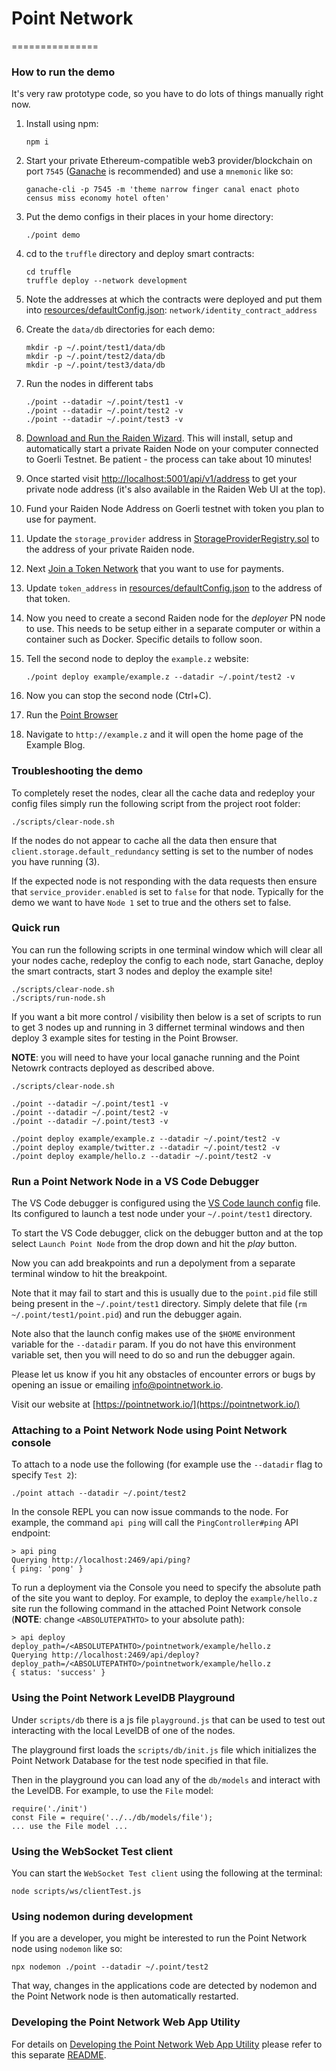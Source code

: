 # Point Network
===============

### How to run the demo

It's very raw prototype code, so you have to do lots of things manually right now.

1. Install using npm:

    ```
    npm i
    ```

1. Start your private Ethereum-compatible web3 provider/blockchain on port `7545` ([Ganache](https://www.trufflesuite.com/ganache) is recommended) and use a `mnemonic` like so:

    ```
    ganache-cli -p 7545 -m 'theme narrow finger canal enact photo census miss economy hotel often'
    ```

1. Put the demo configs in their places in your home directory:

    ```
    ./point demo
    ```

1. cd to the `truffle` directory and deploy smart contracts:
    ```
    cd truffle
    truffle deploy --network development
    ```

1. Note the addresses at which the contracts were deployed and put them into [resources/defaultConfig.json](./resources/defaultConfig.json): `network/identity_contract_address`

1. Create the `data/db` directories for each demo:

    ```
    mkdir -p ~/.point/test1/data/db
    mkdir -p ~/.point/test2/data/db
    mkdir -p ~/.point/test3/data/db
    ```

1. Run the nodes in different tabs

    ```
    ./point --datadir ~/.point/test1 -v
    ./point --datadir ~/.point/test2 -v
    ./point --datadir ~/.point/test3 -v
    ```

1. [Download and Run the Raiden Wizard](https://docs.raiden.network/installation/quick-start/download-and-run-the-raiden-wizard#download-the-raiden-wizard). This will install, setup and automatically start a private Raiden Node on your computer connected to Goerli Testnet. Be patient - the process can take about 10 minutes!

1. Once started visit [http://localhost:5001/api/v1/address](http://localhost:5001/api/v1/address) to get your private node address (it's also available in the Raiden Web UI at the top).

1. Fund your Raiden Node Address on Goerli testnet with token you plan to use for payment.

1. Update the `storage_provider` address in [StorageProviderRegistry.sol](./truffle/contracts/StorageProviderRegistry.sol) to the address of your private Raiden node.

1. Next [Join a Token Network](https://docs.raiden.network/the-raiden-web-interface/join-a-token-network#registering-a-new-token) that you want to use for payments.

1. Update `token_address` in [resources/defaultConfig.json](./resources/defaultConfig.json) to the address of that token.

1. Now you need to create a second Raiden node for the _deployer_ PN node to use. This needs to be setup either in a separate computer or within a container such as Docker. Specific details to follow soon.

1. Tell the second node to deploy the `example.z` website:

    ```
    ./point deploy example/example.z --datadir ~/.point/test2 -v
    ```

1. Now you can stop the second node (Ctrl+C).
1. Run the [Point Browser](https://github.com/pointnetwork/pointbrowser)
1. Navigate to `http://example.z` and it will open the home page of the Example Blog.

### Troubleshooting the demo

To completely reset the nodes, clear all the cache data and redeploy your config files simply run the following script from the project root folder:

```
./scripts/clear-node.sh
```

If the nodes do not appear to cache all the data then ensure that `client.storage.default_redundancy` setting is set to the number of nodes you have running (3).

If the expected node is not responding with the data requests then ensure that `service_provider.enabled` is set to `false` for that node. Typically for the demo we want to have `Node 1` set to true and the others set to false.

### Quick run

You can run the following scripts in one terminal window which will clear all your nodes cache, redeploy the config to each node, start Ganache, deploy the smart contracts, start 3 nodes and deploy the example site!

```
./scripts/clear-node.sh
./scripts/run-node.sh
```

If you want a bit more control / visibility then below is a set of scripts to run to get 3 nodes up and running in 3 differnet terminal windows and then deploy 3 example sites for testing in the Point Browser.

**NOTE**: you will need to have your local ganache running and the Point Netowrk contracts deployed as described above.

```
./scripts/clear-node.sh

./point --datadir ~/.point/test1 -v
./point --datadir ~/.point/test2 -v
./point --datadir ~/.point/test3 -v

./point deploy example/example.z --datadir ~/.point/test2 -v
./point deploy example/twitter.z --datadir ~/.point/test2 -v
./point deploy example/hello.z --datadir ~/.point/test2 -v
```

### Run a Point Network Node in a VS Code Debugger

The VS Code debugger is configured using the [VS Code launch config](.vscode/launch.json) file. Its configured to launch a test node under your `~/.point/test1` directory.

To start the VS Code debugger, click on the debugger button and at the top select `Launch Point Node` from the drop down and hit the _play_ button.

Now you can add breakpoints and run a depolyment from a separate terminal window to hit the breakpoint.

Note that it may fail to start and this is usually due to the `point.pid` file still being present in the `~/.point/test1` directory. Simply delete that file (`rm ~/.point/test1/point.pid`) and run the debugger again.

Note also that the launch config makes use of the `$HOME` environment variable for the `--datadir` param. If you do not have this environment variable set, then you will need to do so and run the debugger again.

Please let us know if you hit any obstacles of encounter errors or bugs by opening an issue or emailing info@pointnetwork.io.

Visit our website at [https://pointnetwork.io/](https://pointnetwork.io/)

### Attaching to a Point Network Node using Point Network console

To attach to a node use the following (for example use the `--datadir` flag to specify `Test 2`):

```
./point attach --datadir ~/.point/test2
```

In the console REPL you can now issue commands to the node. For example, the command `api ping` will call the `PingController#ping` API endpoint:

```
> api ping
Querying http://localhost:2469/api/ping?
{ ping: 'pong' }
```

To run a deployment via the Console you need to specify the absolute path of the site you want to deploy. For example, to deploy the `example/hello.z` site run the following command in the attached Point Network console (**NOTE**: change `<ABSOLUTEPATHTO>` to your absolute path):

```
> api deploy deploy_path=/<ABSOLUTEPATHTO>/pointnetwork/example/hello.z
Querying http://localhost:2469/api/deploy?deploy_path=/<ABSOLUTEPATHTO>/pointnetwork/example/hello.z
{ status: 'success' }
```

### Using the Point Network LevelDB Playground

Under `scripts/db` there is a js file `playground.js` that can be used to test out interacting with the local LevelDB of one of the nodes.

The playground first loads the `scripts/db/init.js` file which initializes the Point Network Database for the test node specified in that file.

Then in the playground you can load any of the `db/models` and interact with the LevelDB. For example, to use the `File` model:

```
require('./init')
const File = require('../../db/models/file');
... use the File model ...
```

### Using the WebSocket Test client

You can start the `WebSocket Test client` using the following at the terminal:

```
node scripts/ws/clientTest.js
```

### Using nodemon during development

If you are a developer, you might be interested to run the Point Network node using `nodemon` like so:

```
npx nodemon ./point --datadir ~/.point/test2
```

That way, changes in the applications code are detected by nodemon and the Point Network node is then automatically restarted.

### Developing the Point Network Web App Utility

For details on [Developing the Point Network Web App Utility](./api/web/README.md) please refer to this separate [README]((./api/web/README.md)).